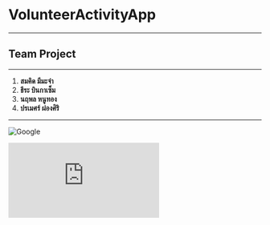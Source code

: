 # VolunteerActivityApp
---
## Team Project
---
1. **สมคิด  มีมะจ๋า**
2. **ธีระ  บินกาเซ็ม**
3. **นฤพล  หนูทอง**
4. **ปรเมศร์  ผ่องศิริ**
---
![Google ](https://www.google.co.th/images/branding/googlelogo/2x/googlelogo_color_272x92dp.png)

![NUXT](https://www.facebook.com/photo.php?fbid=1628686573834155&set=a.344902622212563.71554.100000784843979&type=3)
